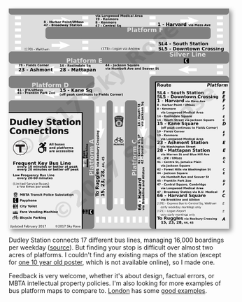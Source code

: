 <img alt="Map of Dudley Station" src="Dudley_Station_Map.png" style="box-shadow: 5px 5px 10px #888888">

Dudley Station connects 17 different bus lines, managing 16,000 boardings per weekday ([source](https://www.massdot.state.ma.us/Portals/49/Docs/Focus40BusReport.pdf)). But finding your stop is difficult over almost two acres of platforms. I couldn't find any existing maps of the station (except for [one 10 year old poster](2007_poster.jpg), which is not available online), so I made one.

Feedback is very welcome, whether it's about design, factual errors, or MBTA intellectual property policies. I'm also looking for more examples of bus platform maps to compare to. [London](https://tfl.gov.uk/maps_/bus-spider-maps) has some [good examples](http://content.tfl.gov.uk/bus-route-maps/elephant-castle-0716.pdf).
